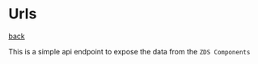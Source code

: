 # Urls

[back](./index.md)

This is a simple api endpoint to expose the data from the `ZDS Components`
